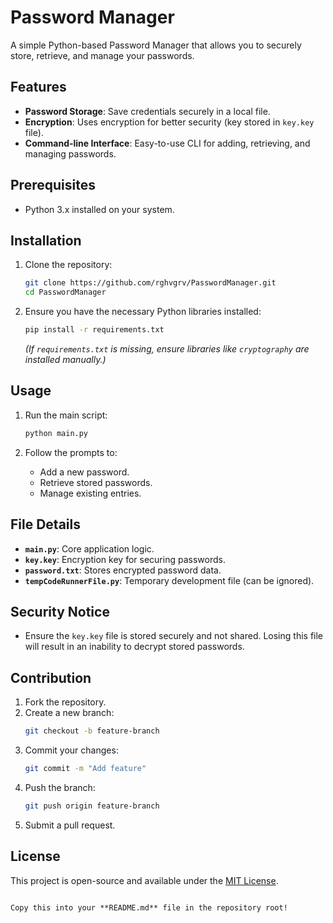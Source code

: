 # Password Manager

A simple Python-based Password Manager that allows you to securely store, retrieve, and manage your passwords.

## Features

- **Password Storage**: Save credentials securely in a local file.
- **Encryption**: Uses encryption for better security (key stored in `key.key` file).
- **Command-line Interface**: Easy-to-use CLI for adding, retrieving, and managing passwords.

## Prerequisites

- Python 3.x installed on your system.

## Installation

1. Clone the repository:
   ```bash
   git clone https://github.com/rghvgrv/PasswordManager.git
   cd PasswordManager
   ```

2. Ensure you have the necessary Python libraries installed:
   ```bash
   pip install -r requirements.txt
   ```
   *(If `requirements.txt` is missing, ensure libraries like `cryptography` are installed manually.)*

## Usage

1. Run the main script:
   ```bash
   python main.py
   ```

2. Follow the prompts to:
   - Add a new password.
   - Retrieve stored passwords.
   - Manage existing entries.

## File Details

- **`main.py`**: Core application logic.
- **`key.key`**: Encryption key for securing passwords.
- **`password.txt`**: Stores encrypted password data.
- **`tempCodeRunnerFile.py`**: Temporary development file (can be ignored).

## Security Notice

- Ensure the `key.key` file is stored securely and not shared. Losing this file will result in an inability to decrypt stored passwords.

## Contribution

1. Fork the repository.
2. Create a new branch:
   ```bash
   git checkout -b feature-branch
   ```
3. Commit your changes:
   ```bash
   git commit -m "Add feature"
   ```
4. Push the branch:
   ```bash
   git push origin feature-branch
   ```
5. Submit a pull request.

## License

This project is open-source and available under the [MIT License](LICENSE).
```

Copy this into your **README.md** file in the repository root!
